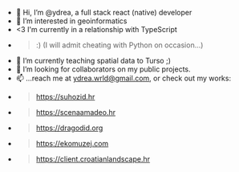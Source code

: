- 👋 Hi, I’m @ydrea, a full stack react (native) developer 
- 👀 I’m interested in geoinformatics
- <3 I'm currently in a relationship with TypeScript
- >:) (I will admit cheating with Python on occasion...)
- 🌱 I’m currently teaching spatial data to Turso ;)
- 💞️ I’m looking for collaborators on my public projects.
- 📫 ...reach me at ydrea.wrld@gmail.com, or check out my works:
- > https://suhozid.hr
- > https://scenaamadeo.hr
- > https://dragodid.org
- > https://ekomuzej.com
- > https://client.croatianlandscape.hr

<!---
ydrea/ydrea is a ✨ special ✨ repository because its `README.md` (this file) appears on your GitHub profile.
You can click the Preview link to take a look at your changes.
--->
